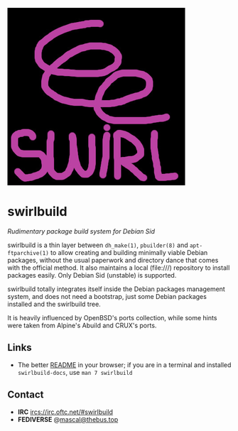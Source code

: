 ![image](infrastructure/docs/logo/swirl.jpg)

# swirlbuild

 *Rudimentary package build system for Debian Sid*

swirlbuild is a thin layer between `dh_make(1)`, `pbuilder(8)` and
`apt-ftparchive(1)` to allow creating and building minimally viable Debian
packages, without the usual paperwork and directory dance that comes with the
official method. It also maintains a local (file:///) repository to install
packages easily. Only Debian Sid (unstable) is supported.

swirlbuild totally integrates itself inside the Debian packages management
system, and does not need a bootstrap, just some Debian packages installed and
the swirlbuild tree.

It is heavily influenced by OpenBSD's ports collection, while some hints were
taken from Alpine's Abuild and CRUX's ports.

## Links

- The better [README](https://mascaldotfr.github.io/swirlbuild) in your browser;
if you are in a terminal and installed `swirlbuild-docs`, use `man 7 swirlbuild`

## Contact

- **IRC** [ircs://irc.oftc.net/#swirlbuild](ircs://irc.oftc.net/#swirlbuild)
- **FEDIVERSE** @mascal@thebus.top
